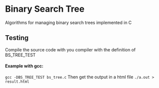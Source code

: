 # Binary Search Tree
Algorithms for managing binary search trees implemented in C

## Testing
Compile the source code with you compiler with the definition of BS_TREE_TEST
#### Example with gcc: 
`gcc -DBS_TREE_TEST bs_tree.c`
Then get the output in a html file
`./a.out > result.html`
